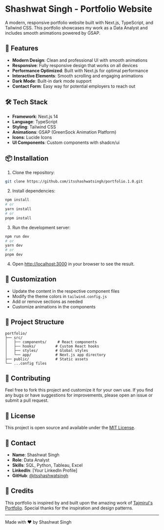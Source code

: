 # Shashwat Singh - Portfolio Website

A modern, responsive portfolio website built with Next.js, TypeScript, and Tailwind CSS. This portfolio showcases my work as a Data Analyst and includes smooth animations powered by GSAP.

## 🚀 Features

- **Modern Design**: Clean and professional UI with smooth animations
- **Responsive**: Fully responsive design that works on all devices
- **Performance Optimized**: Built with Next.js for optimal performance
- **Interactive Elements**: Smooth scrolling and engaging animations
- **Dark Mode**: Built-in dark mode support
- **Contact Form**: Easy way for potential employers to reach out

## 🛠️ Tech Stack

- **Framework**: Next.js 14
- **Language**: TypeScript
- **Styling**: Tailwind CSS
- **Animations**: GSAP (GreenSock Animation Platform)
- **Icons**: Lucide Icons
- **UI Components**: Custom components with shadcn/ui

## 📦 Installation

1. Clone the repository:
```bash
git clone https://github.com/itsshashwatsingh/portfolio.1.0.git
```

2. Install dependencies:
```bash
npm install
# or
yarn install
# or
pnpm install
```

3. Run the development server:
```bash
npm run dev
# or
yarn dev
# or
pnpm dev
```

4. Open [http://localhost:3000](http://localhost:3000) in your browser to see the result.

## 🎨 Customization

- Update the content in the respective component files
- Modify the theme colors in `tailwind.config.js`
- Add or remove sections as needed
- Customize animations in the components

## 📝 Project Structure

```
portfolio/
├── src/
│   ├── components/     # React components
│   ├── hooks/         # Custom React hooks
│   ├── styles/        # Global styles
│   └── app/           # Next.js app directory
├── public/            # Static assets
└── ...config files
```

## 🤝 Contributing

Feel free to fork this project and customize it for your own use. If you find any bugs or have suggestions for improvements, please open an issue or submit a pull request.

## 📄 License

This project is open source and available under the [MIT License](LICENSE).

## 👤 Contact

- **Name**: Shashwat Singh
- **Role**: Data Analyst
- **Skills**: SQL, Python, Tableau, Excel
- **LinkedIn**: [Your LinkedIn Profile]
- **GitHub**: [@itsshashwatsingh](https://github.com/itsshashwatsingh)

## 🙏 Credits

This portfolio is inspired by and built upon the amazing work of [Tajmirul's Portfolio](https://github.com/Tajmirul/portfolio-2.0). Special thanks for the inspiration and design patterns.

---

Made with ❤️ by Shashwat Singh 